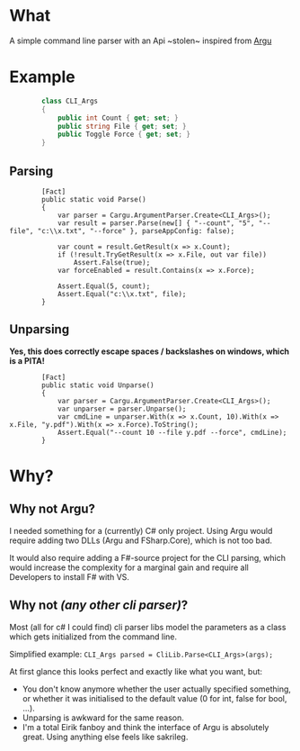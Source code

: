 # What
A simple command line parser with an Api ~stolen~ inspired from [Argu](https://github.com/fsprojects/Argu)

# Example

```C#
        class CLI_Args
        {
            public int Count { get; set; }
            public string File { get; set; }
            public Toggle Force { get; set; }
        }
```

## Parsing

```
        [Fact]
        public static void Parse()
        {
            var parser = Cargu.ArgumentParser.Create<CLI_Args>();
            var result = parser.Parse(new[] { "--count", "5", "--file", "c:\\x.txt", "--force" }, parseAppConfig: false);

            var count = result.GetResult(x => x.Count);
            if (!result.TryGetResult(x => x.File, out var file))
                Assert.False(true);
            var forceEnabled = result.Contains(x => x.Force);

            Assert.Equal(5, count);
            Assert.Equal("c:\\x.txt", file);
        }
```

## Unparsing

__Yes, this does correctly escape spaces / backslashes on windows, which is a PITA!__

```
        [Fact]
        public static void Unparse()
        {
            var parser = Cargu.ArgumentParser.Create<CLI_Args>();
            var unparser = parser.Unparse();
            var cmdLine = unparser.With(x => x.Count, 10).With(x => x.File, "y.pdf").With(x => x.Force).ToString();
            Assert.Equal("--count 10 --file y.pdf --force", cmdLine);
        }
```

# Why?

## Why not Argu?

I needed something for a (currently) C# only project.
Using Argu would require adding two DLLs (Argu and FSharp.Core), which is not too bad.

It would also require adding a F#-source project for the CLI parsing,
which would increase the complexity for a marginal gain
and require all Developers to install F# with VS.

## Why not _(any other cli parser)_?

Most (all for c# I could find) cli parser libs model the parameters as a class which gets initialized from the command line.

Simplified example: ``CLI_Args parsed = CliLib.Parse<CLI_Args>(args);``

At first glance this looks perfect and exactly like what you want, but:

* You don't know anymore whether the user actually specified something, or whether it was initialised to the default value (0 for int, false for bool, ...).
* Unparsing is awkward for the same reason.
* I'm a total Eirik fanboy and think the interface of Argu is absolutely great. Using anything else feels like sakrileg.
